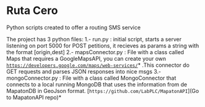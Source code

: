 # Ruta Cero
Python scripts created to offer a routing SMS service

The project has 3 python files:
	1.- run.py :
		initial script, starts a server listening on port 5000 for POST petitions, it recieves as params a string with the format [origin,dest]
	2.- mapsConnector.py : 
		File with a class called Maps that requires a GoogleMapsAPI, you can create your own [`https://developers.google.com/maps/web-services/`](here)* .This connector do GET requests and parses JSON responses into nice msgs
	3.- mongoConnector.py :
		File with a class called MongoConnector that connects to a local running MongoDB that uses the information from de MapatonDB in GeoJson format. [`https://github.com/LabPLC/MapatonAPI`](Go to MapatonAPI repo)* 
	